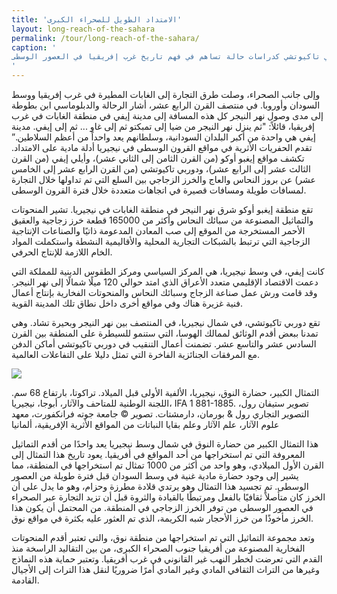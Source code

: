 ```yaml
---
title: 'الامتداد الطويل للصحراء الكبرى'
layout: long-reach-of-the-sahara
permalink: /tour/long-reach-of-the-sahara/
caption: '
كان نهر النيجر طريقًا رئيسيًا للتجارة من الصحراء الكبرى إلى غرب إفريقيا. ترتبط تجارة نهر النيجر بالطرق البرية عبر غابة غرب أفريقيا والمنطقة المعروفة باسم وسط السودان. في هذا القسم، يتم تقديم مواقع إيغبو أوكوو، إيفي، دوربي تاكيوتشي كدراسات حالة تساهم في فهم تاريخ غرب إفريقيا في العصور الوسطى.
'
---
```

وإلى جانب الصحراء، وصلت طرق التجارة إلى الغابات المطيرة في غرب إفريقيا ووسط السودان وأوروبا. في منتصف القرن الرابع عشر، أشار الرحالة والدبلوماسي ابن بطوطة إلى مدى وصول نهر النيجر كل هذه المسافة إلى مدينة إيفي في منطقة الغابات في غرب إفريقيا، قائلاً: "ثم ينزل نهر النيجر من ضيا إلى تمبكتو ثم إلى غاو ... ثم إلى إيفي. مدينة إيفي هي واحدة من أكبر البلدان السودانية، وسلطانهم يعد واحداً من أعظم السلاطين.”  تقدم الحفريات الأثرية في مواقع القرون الوسطى في نيجيريا أدلة مادية على الامتداد. تكشف مواقع إيغبو أوكو (من القرن الثامن إلى الثاني عشر)، وأيلي إيفي (من القرن الثالث عشر إلى الرابع عشر)، ودوربي تاكيوتشي (من القرن الرابع عشر إلى الخامس عشر) عن بروز النحاس والعاج والخرز الزجاجي بين السلع التي تم تداولها خلال التجارة لمسافات طويلة ومسافات قصيرة في اتجاهات متعددة خلال فترة القرون الوسطى.

تقع منطقة إيغبو أوكو شرق نهر النيجر في منطقة الغابات في نيجيريا. تشير المنحوتات والتماثيل المصنوعة من سبائك النحاس وأكثر من 165000 قطعة خرز زجاجية والعقيق الأحمر المستخرجة من الموقع إلى صب المعادن المدعومة ذاتيًا والصناعات الإنتاجية الزجاجية التي ترتبط بالشبكات التجارية المحلية والأقاليمية النشطة واستكملت المواد الخام اللازمة للإنتاج الحرفي.

كانت إيفي، في وسط نيجيريا، هي المركز السياسي ومركز الطقوس الدينية للمملكة التي دعمت الاقتصاد الإقليمي متعدد الأعراق الذي امتد حوالي 120 ميلًا شمالًا إلى نهر النيجر. وقد قامت ورش عمل صناعة الزجاج وسبائك النحاس والمنحوتات الفخارية بإنتاج أعمال فنية غزيرة هناك وفي مواقع أخرى داخل نطاق تلك المدينة القوية.

تقع دوربي تاكيوتشي، في شمال نيجيريا، في المنتصف بين نهر النيجر وبحيرة تشاد. وهي تمدنا ببعض أقدم الوثائق لممالك الهوسا، التي ستنمو للسيطرة على المنطقة بين القرن السادس عشر والتاسع عشر. تضمنت أعمال التنقيب في دوربي تاكيوتشي أماكن الدفن مع المرفقات الجنائزية الفاخرة التي تمثل دليلا على التفاعلات العالمية.

<img class="img-fluid text-centered" src="/img/works/37/37_640x.jpg">
<p class="small">التمثال الكبير، حضارة النوق، نيجيريا، الألفية الأولى قبل الميلاد. تراكوتا، بارتفاع 68 سم. اللجنة الوطنية للمتاحف والآثار، أبوجا، نيجيريا، IFA 1 881-1885. تصوير ستيفان رول، التصوير التجاري رول & بورمان، دارمشتات. تصوير © جامعة جوته فرانكفورت، معهد علوم الآثار، علم الآثار وعلم بقايا النباتات من المواقع الأثرية الإفريقية، ألمانيا</p>

هذا التمثال الكبير من حضارة النوق في شمال وسط نيجيريا يعد واحدًا من أقدم التماثيل المعروفة التي تم استخراجها من أحد المواقع في أفريقيا.  يعود تاريخ هذا التمثال إلى القرن الأول الميلادي، وهو واحد من أكثر من 1000 تمثال تم استخراجها في المنطقة، مما يشير إلى وجود حضارة مادية غنية في وسط السودان قبل فترة طويلة من العصور الوسطى. تم تجسيد هذا التمثال وهو يرتدي قلادة مطرزة وحزام، وهو ما يدل على أن الخرز كان متأصلاً ثقافيًا بالفعل ومرتبطًا بالقيادة والثروة قبل أن تزيد التجارة عبر الصحراء في العصور الوسطى من توفر الخرز الزجاجي في المنطقة. من المحتمل أن يكون هذا الخرز مأخوذًا من خرز الأحجار شبه الكريمة، الذي تم العثور عليه بكثرة في مواقع نوق.

وتعد مجموعة التماثيل التي تم استخراجها من منطقة نوق، والتي تعتبر أقدم المنحوتات الفخارية المصنوعة من أفريقيا جنوب الصحراء الكبرى، من بين التقاليد الراسخة منذ القدم التي تعرضت لخطر النهب غير القانوني في غرب أفريقيا. وتعتبر حماية هذه النماذج وغيرها من التراث الثقافي المادي وغير المادي أمرًا ضروريًا لنقل هذا التراث إلى الأجيال القادمة.

